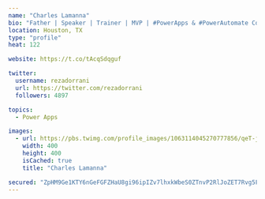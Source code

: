 ```yaml
---
name: "Charles Lamanna"
bio: "Father | Speaker | Trainer | MVP | #PowerApps & #PowerAutomate Community Super User | YouTuber Right-pointing triangle http://youtube.com/c/rezadorrani | Learn - Share - Clockwise rightwards and leftwards open circle arrows"
location: Houston, TX
type: "profile"
heat: 122

website: https://t.co/tAcqSdqguf

twitter:
  username: rezadorrani
  url: https://twitter.com/rezadorrani
  followers: 4897

topics:
  - Power Apps

images:
  - url: https://pbs.twimg.com/profile_images/1063114045270777856/qeT-jpWr_400x400.jpg
    width: 400
    height: 400
    isCached: true
    title: "Charles Lamanna"

secured: "ZpHM9Ge1KTY6nGeFGFZHaU8gi96ipIZv7lhxkWbeS0ZTnvP2RlJoZET7Rvg5FQGtXl1ElxIjBvQwumZxF1SG6jZTDdLSkwT2N+bllsZWl/LwNTU6nXWcNVxXqU3p/bwElHJpEqxYOoS35LRIbG3maQdatZbJ5JHaeAkVIdo76zJsU9+xchOffktuEM2VXNYRxK3t0HVTBVkfIT0IZgf/a1GM7x6GScwo/3zNtGDg0cxJHczSsv99NLOcncW92k89I8EKwVdSgHi75wGDB57MbuZK/X1TKFdAy3BMNc5LMDzfU/oLOsCynlC78ZwcCz16i8Lm/aRX4XaONQH6HxReVHqHE/Cv5HajP+yzCwL/u6QTYobtSGS1mNX2GlozQ/JBTcQf93LGj374VKMj6wPwTE565lcknikJfpzX9x7Dx/M=;eyt8oDj/U/f3f8ghqcofNg=="
---
```


